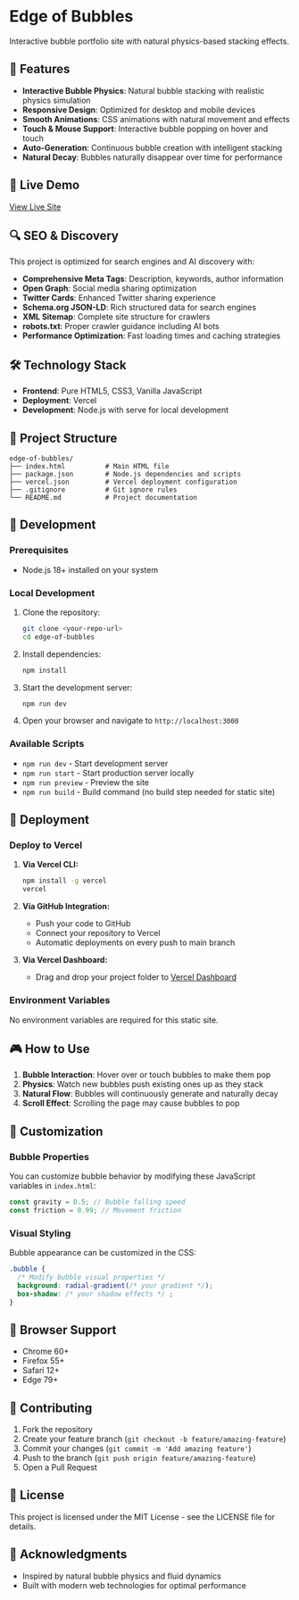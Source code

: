 # Edge of Bubbles

Interactive bubble portfolio site with natural physics-based stacking effects.

## 🫧 Features

- **Interactive Bubble Physics**: Natural bubble stacking with realistic physics simulation
- **Responsive Design**: Optimized for desktop and mobile devices
- **Smooth Animations**: CSS animations with natural movement and effects
- **Touch & Mouse Support**: Interactive bubble popping on hover and touch
- **Auto-Generation**: Continuous bubble creation with intelligent stacking
- **Natural Decay**: Bubbles naturally disappear over time for performance

## 🚀 Live Demo

[View Live Site](https://edgeofbubbles.vercel.app)

## 🔍 SEO & Discovery

This project is optimized for search engines and AI discovery with:

- **Comprehensive Meta Tags**: Description, keywords, author information
- **Open Graph**: Social media sharing optimization
- **Twitter Cards**: Enhanced Twitter sharing experience
- **Schema.org JSON-LD**: Rich structured data for search engines
- **XML Sitemap**: Complete site structure for crawlers
- **robots.txt**: Proper crawler guidance including AI bots
- **Performance Optimization**: Fast loading times and caching strategies

## 🛠️ Technology Stack

- **Frontend**: Pure HTML5, CSS3, Vanilla JavaScript
- **Deployment**: Vercel
- **Development**: Node.js with serve for local development

## 📁 Project Structure

```
edge-of-bubbles/
├── index.html          # Main HTML file
├── package.json        # Node.js dependencies and scripts
├── vercel.json         # Vercel deployment configuration
├── .gitignore          # Git ignore rules
└── README.md           # Project documentation
```

## 🔧 Development

### Prerequisites

- Node.js 18+ installed on your system

### Local Development

1. Clone the repository:

   ```bash
   git clone <your-repo-url>
   cd edge-of-bubbles
   ```

2. Install dependencies:

   ```bash
   npm install
   ```

3. Start the development server:

   ```bash
   npm run dev
   ```

4. Open your browser and navigate to `http://localhost:3000`

### Available Scripts

- `npm run dev` - Start development server
- `npm run start` - Start production server locally
- `npm run preview` - Preview the site
- `npm run build` - Build command (no build step needed for static site)

## 🚀 Deployment

### Deploy to Vercel

1. **Via Vercel CLI:**

   ```bash
   npm install -g vercel
   vercel
   ```

2. **Via GitHub Integration:**

   - Push your code to GitHub
   - Connect your repository to Vercel
   - Automatic deployments on every push to main branch

3. **Via Vercel Dashboard:**
   - Drag and drop your project folder to [Vercel Dashboard](https://vercel.com/dashboard)

### Environment Variables

No environment variables are required for this static site.

## 🎮 How to Use

1. **Bubble Interaction**: Hover over or touch bubbles to make them pop
2. **Physics**: Watch new bubbles push existing ones up as they stack
3. **Natural Flow**: Bubbles will continuously generate and naturally decay
4. **Scroll Effect**: Scrolling the page may cause bubbles to pop

## 🎨 Customization

### Bubble Properties

You can customize bubble behavior by modifying these JavaScript variables in `index.html`:

```javascript
const gravity = 0.5; // Bubble falling speed
const friction = 0.99; // Movement friction
```

### Visual Styling

Bubble appearance can be customized in the CSS:

```css
.bubble {
  /* Modify bubble visual properties */
  background: radial-gradient(/* your gradient */);
  box-shadow: /* your shadow effects */ ;
}
```

## 📱 Browser Support

- Chrome 60+
- Firefox 55+
- Safari 12+
- Edge 79+

## 🤝 Contributing

1. Fork the repository
2. Create your feature branch (`git checkout -b feature/amazing-feature`)
3. Commit your changes (`git commit -m 'Add amazing feature'`)
4. Push to the branch (`git push origin feature/amazing-feature`)
5. Open a Pull Request

## 📄 License

This project is licensed under the MIT License - see the LICENSE file for details.

## 🙏 Acknowledgments

- Inspired by natural bubble physics and fluid dynamics
- Built with modern web technologies for optimal performance
